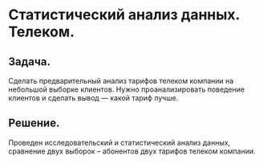 # Статистический анализ данных. Телеком.

## Задача. 
Сделать предварительный анализ тарифов телеком компании на небольшой выборке клиентов. Нужно проанализировать поведение клиентов и сделать вывод — какой тариф лучше.
## Решение. 
Проведен исследовательский и статистический анализ данных, сравнение двух выборок – абонентов двух тарифов телеком компании.
